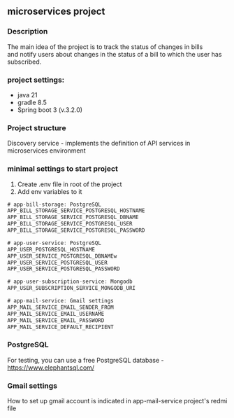 ## microservices project

### Description

The main idea of the project is to track the status of changes in bills <br>
and notify users about changes in the status of a bill
to which the user has subscribed.

### project settings:

- java 21
- gradle 8.5
- Spring boot 3 (v.3.2.0)

### Project structure

Discovery service - implements the definition of API services in microservices environment

### minimal settings to start project

1. Create .env file in root of the project
2. Add env variables to it

``` java
# app-bill-storage: PostgreSQL
APP_BILL_STORAGE_SERVICE_POSTGRESQL_HOSTNAME
APP_BILL_STORAGE_SERVICE_POSTGRESQL_DBNAME
APP_BILL_STORAGE_SERVICE_POSTGRESQL_USER
APP_BILL_STORAGE_SERVICE_POSTGRESQL_PASSWORD

# app-user-service: PostgreSQL
APP_USER_POSTGRESQL_HOSTNAME
APP_USER_SERVICE_POSTGRESQL_DBNAMEw
APP_USER_SERVICE_POSTGRESQL_USER
APP_USER_SERVICE_POSTGRESQL_PASSWORD

# app-user-subscription-service: Mongodb
APP_USER_SUBSCRIPTION_SERVICE_MONGODB_URI

# app-mail-service: Gmail settings
APP_MAIL_SERVICE_EMAIL_SENDER_FROM
APP_MAIL_SERVICE_EMAIL_USERNAME
APP_MAIL_SERVICE_EMAIL_PASSWORD
APP_MAIL_SERVICE_DEFAULT_RECIPIENT
```

### PostgreSQL

For testing, you can use a free PostgreSQL database - https://www.elephantsql.com/

### Gmail settings

How to set up gmail account is indicated in app-mail-service project's redmi file